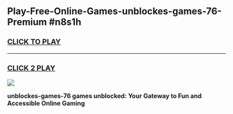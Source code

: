 
## Play-Free-Online-Games-unblockes-games-76-Premium #n8s1h
<h3>
<a href="https://premium.freeplayer.one?title=unblockes-games-76&ref=8M">CLICK TO PLAY</a></h3>
<hr>

<h3>
<a href="https://premium.freeplayer.one?title=unblockes-games-76&ref=8M">CLICK 2 PLAY</a>
  
</h3>

<a href="https://premium.freeplayer.one?title=unblockes-games-76&ref=8M"><img src="https://clearcache.store/games.png"></a>


**unblockes-games-76 games unblocked: Your Gateway to Fun and Accessible Online Gaming**
